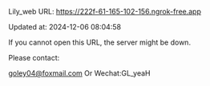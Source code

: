 Lily_web URL: https://222f-61-165-102-156.ngrok-free.app

Updated at: 2024-12-06 08:04:58

If you cannot open this URL, the server might be down.

Please contact: 

goley04@foxmail.com Or Wechat:GL_yeaH